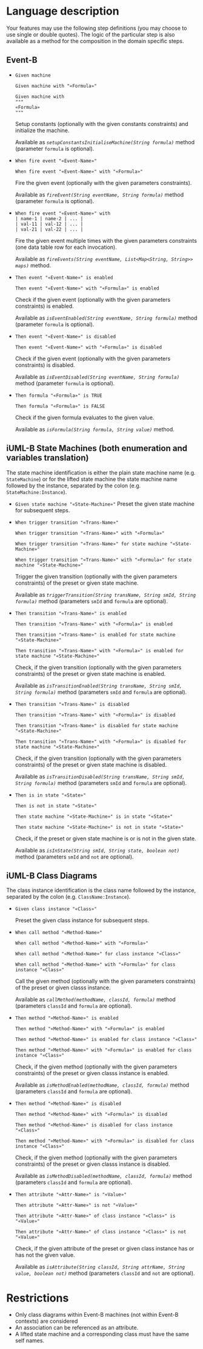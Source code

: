 Language description
====================
Your features may use the following step definitions (you may choose to use single or double quotes).
The logic of the particular step is also available as a method for the composition in the domain specific steps.

Event-B
--------------------
* `Given machine`

  `Given machine with "«Formula»"`

  `Given machine with`\
    `"""`\
      `«Formula»`\
    `"""`

  Setup constants (optionally with the given constants constraints) and initialize the machine.

  Available as _`setupConstantsInitialiseMachine(String formula)`_ method (parameter `formula` is optional).

* `When fire event "«Event-Name»"`

  `When fire event "«Event-Name»" with "«Formula»"`

  Fire the given event (optionally with the given parameters constraints).

  Available as _`fireEvent(String eventName, String formula)`_ method (parameter `formula` is optional).

* `When fire event "«Event-Name»" with`\
    `| name-1 | name-2 | ... |`\
    `| val-11 | val-12 | ... |`\
    `| val-21 | val-22 | ... |`

  Fire the given event multiple times with the given parameters constraints (one data table row for each invocation).

  Available as _`fireEvents(String eventName, List<Map<String, String>> maps)`_ method.

* `Then event "«Event-Name»" is enabled`

  `Then event "«Event-Name»" with "«Formula»" is enabled`

  Check if the given event (optionally with the given parameters constraints) is enabled.

  Available as _`isEventEnabled(String eventName, String formula)`_ method (parameter `formula` is optional).

* `Then event "«Event-Name»" is disabled`

  `Then event "«Event-Name»" with "«Formula»" is disabled`

  Check if the given event (optionally with the given parameters constraints) is disabled.

  Available as _`isEventDisabled(String eventName, String formula)`_ method (parameter `formula` is optional).

* `Then formula "«Formula»" is TRUE`

  `Then formula "«Formula»" is FALSE`

  Check if the given formula evaluates to the given value.

  Available as _`isFormula(String formula, String value)`_ method.


iUML-B State Machines (both enumeration and variables translation)
--------------------

The state machine identification is either the plain state machine name (e.g. `StateMachine`) or for the lifted state machine the state machine name followed by the instance, separated by the colon (e.g. `StateMachine:Instance`).

* `Given state machine "«State-Machine»"`
  Preset the given state machine for subsequent steps.

* `When trigger transition "«Trans-Name»"`

  `When trigger transition "«Trans-Name»" with "«Formula»"`

  `When trigger transition "«Trans-Name»" for state machine "«State-Machine»"`

  `When trigger transition "«Trans-Name»" with "«Formula»" for state machine "«State-Machine»"`

  Trigger the given transition (optionally with the given parameters constraints) of the preset or given state machine.

  Available as _`triggerTransition(String transName, String smId, String formula)`_ method (parameters `smId` and `formula` are optional).

* `Then transition "«Trans-Name»" is enabled`

  `Then transition "«Trans-Name»" with "«Formula»" is enabled`

  `Then transition "«Trans-Name»" is enabled for state machine "«State-Machine»"`

  `Then transition "«Trans-Name»" with "«Formula»" is enabled for state machine "«State-Machine»"`

  Check, if the given transition (optionally with the given parameters constraints) of the preset or given state machine is enabled.

  Available as _`isTransitionEnabled(String transName, String smId, String formula)`_ method (parameters `smId` and `formula` are optional).

* `Then transition "«Trans-Name»" is disabled`

  `Then transition "«Trans-Name»" with "«Formula»" is disabled`

  `Then transition "«Trans-Name»" is disabled for state machine "«State-Machine»"`

  `Then transition "«Trans-Name»" with "«Formula»" is disabled for state machine "«State-Machine»"`

  Check, if the given transition (optionally with the given parameters constraints) of the preset or given state machine is disabled.

  Available as _`isTransitionDisabled(String transName, String smId, String formula)`_ method (parameters `smId` and `formula` are optional).

* `Then is in state "«State»"`

  `Then is not in state "«State»"`

  `Then state machine "«State-Machine»" is in state "«State»"`

  `Then state machine "«State-Machine»" is not in state "«State»"`

  Check, if the preset or given state machine is or is not in the given state.

  Available as _`isInState(String smId, String state, boolean not)`_ method (parameters `smId` and `not` are optional).


iUML-B Class Diagrams
--------------------

The class instance identification is the class name followed by the instance, separated by the colon (e.g. `ClassName:Instance`).

* `Given class instance "«Class»"`

  Preset the given class instance for subsequent steps.

* `When call method "«Method-Name»"`

  `When call method "«Method-Name»" with "«Formula»"`

  `When call method "«Method-Name»" for class instance "«Class»"`

  `When call method "«Method-Name»" with "«Formula»" for class instance "«Class»"`

  Call the given method (optionally with the given parameters constraints) of the preset or given classs instance.

  Available as _`callMethod(methodName, classId, formula)`_ method (parameters `classId` and `formula` are optional).

* `Then method "«Method-Name»" is enabled`

  `Then method "«Method-Name»" with "«Formula»" is enabled`

  `Then method "«Method-Name»" is enabled for class instance "«Class»"`

  `Then method "«Method-Name»" with "«Formula»" is enabled for class instance "«Class»"`

  Check, if the given method (optionally with the given parameters constraints) of the preset or given classs instance is enabled.

  Available as _`isMethodEnabled(methodName, classId, formula)`_ method (parameters `classId` and `formula` are optional).

* `Then method "«Method-Name»" is disabled`

  `Then method "«Method-Name»" with "«Formula»" is disabled`

  `Then method "«Method-Name»" is disabled for class instance "«Class»"`

  `Then method "«Method-Name»" with "«Formula»" is disabled for class instance "«Class»"`

  Check, if the given method (optionally with the given parameters constraints) of the preset or given classs instance is disabled.

  Available as _`isMethodDisabled(methodName, classId, formula)`_ method (parameters `classId` and `formula` are optional).

* `Then attribute "«Attr-Name»" is "«Value»"`

  `Then attribute "«Attr-Name»" is not "«Value»"`

  `Then attribute "«Attr-Name»" of class instance "«Class»" is "«Value»"`

  `Then attribute "«Attr-Name»" of class instance "«Class»" is not "«Value»"`

  Check, if the given attribute of the preset or given class instance has or has not the given value.

  Available as _`isAttribute(String classId, String attrName, String value, boolean not)`_ method (parameters `classId` and `not` are optional).

Restrictions
====================
* Only class diagrams within Event-B machines (not within Event-B contexts) are considered
* An association can be referenced as an attribute.
* A lifted state machine and a corresponding class must have the same self names.
